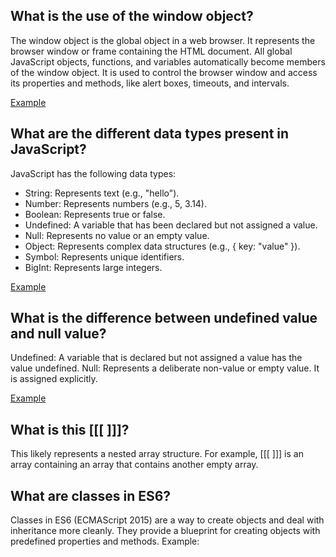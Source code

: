 ## What is the use of the window object?
The window object is the global object in a web browser. It represents the browser window or frame containing the HTML document. All global JavaScript objects, functions, and variables automatically become members of the window object. It is used to control the browser window and access its properties and methods, like alert boxes, timeouts, and intervals.

[Example](https://github.com/danilojezernik/js-interview-30/blob/master/examples/1.html)

## What are the different data types present in JavaScript?
JavaScript has the following data types:

- String: Represents text (e.g., "hello").
- Number: Represents numbers (e.g., 5, 3.14).
- Boolean: Represents true or false.
- Undefined: A variable that has been declared but not assigned a value.
- Null: Represents no value or an empty value.
- Object: Represents complex data structures (e.g., { key: "value" }).
- Symbol: Represents unique identifiers.
- BigInt: Represents large integers.

[Example](https://github.com/danilojezernik/js-interview-30/blob/master/examples/2.html)

## What is the difference between undefined value and null value?
Undefined: A variable that is declared but not assigned a value has the value undefined.
Null: Represents a deliberate non-value or empty value. It is assigned explicitly.

[Example](https://github.com/danilojezernik/js-interview-30/blob/master/examples/3.html)

## What is this [[[ ]]]?
This likely represents a nested array structure. For example, [[[ ]]] is an array containing an array that contains another empty array. 

## What are classes in ES6?
Classes in ES6 (ECMAScript 2015) are a way to create objects and deal with inheritance more cleanly. They provide a blueprint for creating objects with predefined properties and methods. Example:
